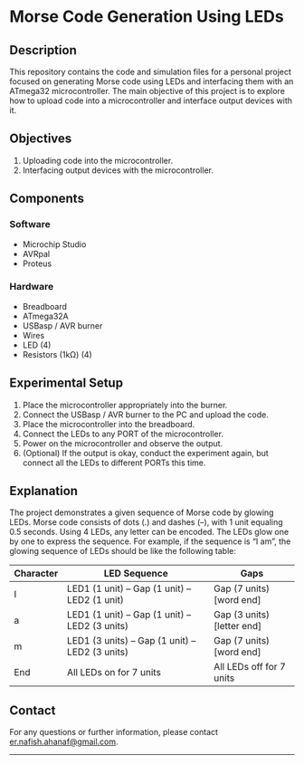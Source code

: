 # Morse Code Generation Using LEDs

## Description

This repository contains the code and simulation files for a personal project focused on generating Morse code using LEDs and interfacing them with an ATmega32 microcontroller. The main objective of this project is to explore how to upload code into a microcontroller and interface output devices with it.

## Objectives

1. Uploading code into the microcontroller.
2. Interfacing output devices with the microcontroller.

## Components

### Software
- Microchip Studio
- AVRpal
- Proteus

### Hardware
- Breadboard
- ATmega32A
- USBasp / AVR burner
- Wires
- LED (4)
- Resistors (1kΩ) (4)

## Experimental Setup

1. Place the microcontroller appropriately into the burner.
2. Connect the USBasp / AVR burner to the PC and upload the code.
3. Place the microcontroller into the breadboard.
4. Connect the LEDs to any PORT of the microcontroller.
5. Power on the microcontroller and observe the output.
6. (Optional) If the output is okay, conduct the experiment again, but connect all the LEDs to different PORTs this time.

## Explanation

The project demonstrates a given sequence of Morse code by glowing LEDs. Morse code consists of dots (.) and dashes (–), with 1 unit equaling 0.5 seconds. Using 4 LEDs, any letter can be encoded. The LEDs glow one by one to express the sequence. For example, if the sequence is “I am”, the glowing sequence of LEDs should be like the following table:

| Character | LED Sequence                                    | Gaps                    |
|-----------|-------------------------------------------------|-------------------------|
| I         | LED1 (1 unit) – Gap (1 unit) – LED2 (1 unit)    | Gap (7 units) [word end]|
| a         | LED1 (1 unit) – Gap (1 unit) – LED2 (3 units)   | Gap (3 units) [letter end] |
| m         | LED1 (3 units) – Gap (1 unit) – LED2 (3 units)  | Gap (7 units) [word end] |
| End       | All LEDs on for 7 units                         | All LEDs off for 7 units |


## Contact

For any questions or further information, please contact [er.nafish.ahanaf@gmail.com](mailto:er.nafish.ahanaf@gmail.com).

---
